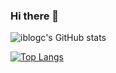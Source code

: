 ### Hi there 👋

<!--
**iblogc/iblogc** is a ✨ _special_ ✨ repository because its `README.md` (this file) appears on your GitHub profile.

Here are some ideas to get you started:

- 🔭 I’m currently working on ...
- 🌱 I’m currently learning ...
- 👯 I’m looking to collaborate on ...
- 🤔 I’m looking for help with ...
- 💬 Ask me about ...
- 📫 How to reach me: ...
- 😄 Pronouns: ...
- ⚡ Fun fact: ...
-->

![iblogc's GitHub stats](https://github-readme-stats.vercel.app/api?username=iblogc&show_icons=true&theme=cobalt)

[![Top Langs](https://github-readme-stats.vercel.app/api/top-langs/?username=iblogc&layout=compact&theme=cobalt)](https://me.iblogc.com/)


